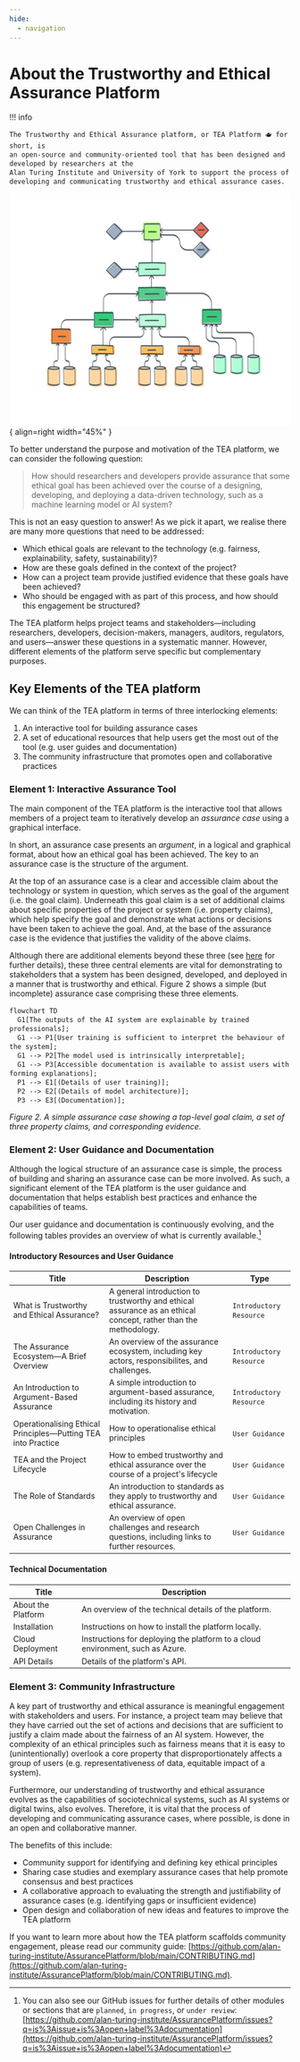 ```yaml
---
hide:
  - navigation
---
```


# About the Trustworthy and Ethical Assurance Platform

!!! info

    The Trustworthy and Ethical Assurance platform, or TEA Platform 🫖 for short, is
    an open-source and community-oriented tool that has been designed and developed by researchers at the
    Alan Turing Institute and University of York to support the process of
    developing and communicating trustworthy and ethical assurance cases.

![A stylised illustration of an assurance case.](assets/images/assurance-case-large.png){ align=right width="45%" }

To better understand the purpose and motivation of the TEA platform, we can
consider the following question:

> How should researchers and developers provide assurance that some ethical goal
> has been achieved over the course of a designing, developing, and deploying a
> data-driven technology, such as a machine learning model or AI system?

This is not an easy question to answer! As we pick it apart, we realise there
are many more questions that need to be addressed:

- Which ethical goals are relevant to the technology (e.g. fairness,
  explainability, safety, sustainability)?
- How are these goals defined in the context of the project?
- How can a project team provide justified evidence that these goals have been
  achieved?
- Who should be engaged with as part of this process, and how should this
  engagement be structured?

The TEA platform helps project teams and stakeholders—including researchers,
developers, decision-makers, managers, auditors, regulators, and users—answer
these questions in a systematic manner. However, different elements of the
platform serve specific but complementary purposes.

## Key Elements of the TEA platform

We can think of the TEA platform in terms of three interlocking elements:

1. An interactive tool for building assurance cases
2. A set of educational resources that help users get the most out of the tool
   (e.g. user guides and documentation)
3. The community infrastructure that promotes open and collaborative practices

### Element 1: Interactive Assurance Tool

The main component of the TEA platform is the interactive tool that allows
members of a project team to iteratively develop an _assurance case_ using a
graphical interface.

<!-- Insert screenshot of platform -->

In short, an assurance case presents an _argument_, in a logical and graphical
format, about how an ethical goal has been achieved. The key to an assurance
case is the structure of the argument.

At the top of an assurance case is a clear and accessible claim about the
technology or system in question, which serves as the goal of the argument (i.e.
the goal claim). Underneath this goal claim is a set of additional claims about
specific properties of the project or system (i.e. property claims), which help
specify the goal and demonstrate what actions or decisions have been taken to
achieve the goal. And, at the base of the assurance case is the evidence that
justifies the validity of the above claims.

Although there are additional elements beyond these three (see
[here](guidance/components.md) for further details), these three central
elements are vital for demonstrating to stakeholders that a system has been
designed, developed, and deployed in a manner that is trustworthy and ethical.
Figure 2 shows a simple (but incomplete) assurance case comprising these three
elements.

```mermaid
flowchart TD
  G1[The outputs of the AI system are explainable by trained professionals];
  G1 --> P1[User training is sufficient to interpret the behaviour of the system];
  G1 --> P2[The model used is intrinsically interpretable];
  G1 --> P3[Accessible documentation is available to assist users with forming explanations];
  P1 --> E1[(Details of user training)];
  P2 --> E2[(Details of model architecture)];
  P3 --> E3[(Documentation)];
```

_Figure 2. A simple assurance case showing a top-level goal claim, a set of
three property claims, and corresponding evidence._

### Element 2: User Guidance and Documentation

Although the logical structure of an assurance case is simple, the process of
building and sharing an assurance case can be more involved. As such, a
significant element of the TEA platform is the user guidance and documentation
that helps establish best practices and enhance the capabilities of teams.

Our user guidance and documentation is continuously evolving, and the following
tables provides an overview of what is currently available.[^gh_issues]

#### Introductory Resources and User Guidance

| Title                                                         | Description                                                                                                     | Type                    |
| ------------------------------------------------------------- | --------------------------------------------------------------------------------------------------------------- | ----------------------- |
| What is Trustworthy and Ethical Assurance?                    | A general introduction to trustworthy and ethical assurance as an ethical concept, rather than the methodology. | `Introductory Resource` |
| The Assurance Ecosystem—A Brief Overview                      | An overview of the assurance ecosystem, including key actors, responsibilites, and challenges.                  | `Introductory Resource` |
| An Introduction to Argument-Based Assurance                   | A simple introduction to argument-based assurance, including its history and motivation.                        | `Introductory Resource` |
| Operationalising Ethical Principles—Putting TEA into Practice | How to operationalise ethical principles                                                                        | `User Guidance`         |
| TEA and the Project Lifecycle                                 | How to embed trustworthy and ethical assurance over the course of a project's lifecycle                         | `User Guidance`         |
| The Role of Standards                                         | An introduction to standards as they apply to trustworthy and ethical assurance.                                | `User Guidance`         |
| Open Challenges in Assurance                                  | An overview of open challenges and research questions, including links to further resources.                    | `User Guidance`         |

#### Technical Documentation

| Title              | Description                                                                    |
| ------------------ | ------------------------------------------------------------------------------ |
| About the Platform | An overview of the technical details of the platform.                          |
| Installation       | Instructions on how to install the platform locally.                           |
| Cloud Deployment   | Instructions for deploying the platform to a cloud environment, such as Azure. |
| API Details        | Details of the platform's API.                                                 |

[^gh_issues]:
    You can also see our GitHub issues for further details of other modules or
    sections that are `planned`, `in progress`, or `under review`:
    [https://github.com/alan-turing-institute/AssurancePlatform/issues?q=is%3Aissue+is%3Aopen+label%3Adocumentation](https://github.com/alan-turing-institute/AssurancePlatform/issues?q=is%3Aissue+is%3Aopen+label%3Adocumentation)

### Element 3: Community Infrastructure

A key part of trustworthy and ethical assurance is meaningful engagement with
stakeholders and users. For instance, a project team may believe that they have
carried out the set of actions and decisions that are sufficient to justify a
claim made about the fairness of an AI system. However, the complexity of an
ethical principles such as fairness means that it is easy to (unintentionally)
overlook a core property that disproportionately affects a group of users (e.g.
representativeness of data, equitable impact of a system).

Furthermore, our understanding of trustworthy and ethical assurance evolves as
the capabilities of sociotechnical systems, such as AI systems or digital twins,
also evolves. Therefore, it is vital that the process of developing and
communicating assurance cases, where possible, is done in an open and
collaborative manner.

The benefits of this include:

- Community support for identifying and defining key ethical principles
- Sharing case studies and exemplary assurance cases that help promote consensus
  and best practices
- A collaborative approach to evaluating the strength and justifiability of
  assurance cases (e.g. identifying gaps or insufficient evidence)
- Open design and collaboration of new ideas and features to improve the TEA
  platform

If you want to learn more about how the TEA platform scaffolds community
engagement, please read our community guide:
[https://github.com/alan-turing-institute/AssurancePlatform/blob/main/CONTRIBUTING.md](https://github.com/alan-turing-institute/AssurancePlatform/blob/main/CONTRIBUTING.md).
